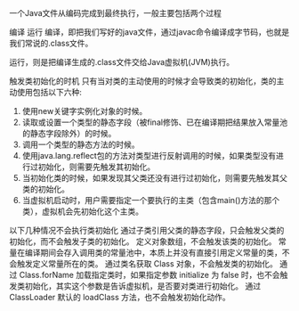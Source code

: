 一个Java文件从编码完成到最终执行，一般主要包括两个过程

编译
运行
编译，即把我们写好的java文件，通过javac命令编译成字节码，也就是我们常说的.class文件。

运行，则是把编译生成的.class文件交给Java虚拟机(JVM)执行。 

触发类初始化的时机
只有当对类的主动使用的时候才会导致类的初始化，类的主动使用包括以下六种:

1. 使用new关键字实例化对象的时候。
2. 读取或设置一个类型的静态字段（被final修饰、已在编译期把结果放入常量池的静态字段除外）的时候。
3. 调用一个类型的静态方法的时候。
4. 使用java.lang.reflect包的方法对类型进行反射调用的时候，如果类型没有进行过初始化，则需要先触发其初始化。
5. 当初始化类的时候，如果发现其父类还没有进行过初始化，则需要先触发其父类的初始化。
6. 当虚拟机启动时，用户需要指定一个要执行的主类（包含main()方法的那个类），虚拟机会先初始化这个主类。

以下几种情况不会执行类初始化
通过子类引用父类的静态字段，只会触发父类的初始化，而不会触发子类的初始化。
定义对象数组，不会触发该类的初始化。
常量在编译期间会存入调用类的常量池中，本质上并没有直接引用定义常量的类，不会触发定义常量所在的类。
通过类名获取 Class 对象，不会触发类的初始化。
通过 Class.forName 加载指定类时，如果指定参数 initialize 为 false 时，也不会触发类初始化，其实这个参数是告诉虚拟机，是否要对类进行初始化。 
通过 ClassLoader 默认的 loadClass 方法，也不会触发初始化动作。

